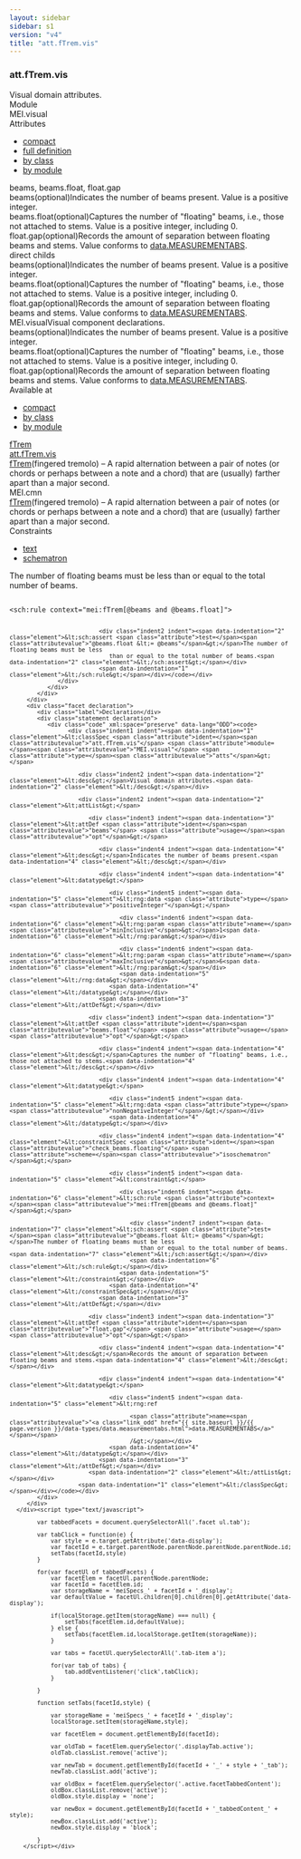 ```yaml
---
layout: sidebar
sidebar: s1
version: "v4"
title: "att.fTrem.vis"
---
```

<div class="specPage">
   <div class="attClassSpec">
      <h3 id="att.fTrem.vis">att.fTrem.vis</h3>
      <div class="specs">
         <div class="desc">Visual domain attributes.</div>
         <div class="facet module">
            <div class="label">Module</div>
            <div class="statement text">MEI.visual</div>
         </div>
         <div class="facet attributes" id="attributes">
            <div class="label">Attributes</div>
            <div class="statement classes list">
               <ul class="tab">
                  <li class="tab-item"><a data-display="compact" id="attributes_compact_tab" href="#attributes" class="displayTab active">compact</a></li>
                  <li class="tab-item"><a data-display="full" id="attributes_full_tab" href="#attributes" class="displayTab">full definition</a></li>
                  <li class="tab-item"><a data-display="class" id="attributes_class_tab" href="#attributes" class="displayTab">by class</a></li>
                  <li class="tab-item"><a data-display="module" id="attributes_module_tab" href="#attributes" class="displayTab">by module</a></li>
               </ul>
               <div id="attributes_tabbedContent_compact" class="facetTabbedContent compact active"><span class="ident attribute" title="Indicates the number of beams present.">beams</span>, <span class="ident attribute" title="Captures the number of &#34;floating&#34; beams, i.e., those not attached to stems.">beams.float</span>, <span class="ident attribute" title="Records the amount of separation between floating beams and stems.">float.gap</span></div>
               <div id="attributes_tabbedContent_full" class="facetTabbedContent full">
                  <div class="attributeDef def" data-module="MEI.visual"><span class="ident attribute" title="Indicates the number of beams present.">beams</span><span class="attributeUsage">(optional)</span><span class="attributeDesc desc">Indicates the number of beams present.</span><span class="attributeValues">
                        Value is a positive integer.
                        </span></div>
                  <div class="attributeDef def" data-module="MEI.visual"><span class="ident attribute" title="Captures the number of &#34;floating&#34; beams, i.e., those not attached to stems.">beams.float</span><span class="attributeUsage">(optional)</span><span class="attributeDesc desc">Captures the number of "floating" beams, i.e., those not attached to stems.</span><span class="attributeValues">
                        Value is a positive integer, including 0.
                        </span></div>
                  <div class="attributeDef def" data-module="MEI.visual"><span class="ident attribute" title="Records the amount of separation between floating beams and stems.">float.gap</span><span class="attributeUsage">(optional)</span><span class="attributeDesc desc">Records the amount of separation between floating beams and stems.</span><span class="attributeValues">
                        Value conforms to <a class="link_odd_classSpec" href="{{ site.baseurl }}/{{ page.version }}/data-types/data.measurementabs.html">data.MEASUREMENTABS</a>.
                        </span></div>
               </div>
               <div id="attributes_tabbedContent_class" class="facetTabbedContent class">
                  <div class="classBox direct" title="direct childs">
                     <div class="classHeading"><label class="classLabel">direct childs</label><span class="classDesc"></span></div>
                     <div class="classContent">
                        <div class="attributeDef def" data-module="MEI.visual"><span class="ident attribute" title="Indicates the number of beams present.">beams</span><span class="attributeUsage">(optional)</span><span class="attributeDesc desc">Indicates the number of beams present.</span><span class="attributeValues">
                              Value is a positive integer.
                              </span></div>
                        <div class="attributeDef def" data-module="MEI.visual"><span class="ident attribute" title="Captures the number of &#34;floating&#34; beams, i.e., those not attached to stems.">beams.float</span><span class="attributeUsage">(optional)</span><span class="attributeDesc desc">Captures the number of "floating" beams, i.e., those not attached to stems.</span><span class="attributeValues">
                              Value is a positive integer, including 0.
                              </span></div>
                        <div class="attributeDef def" data-module="MEI.visual"><span class="ident attribute" title="Records the amount of separation between floating beams and stems.">float.gap</span><span class="attributeUsage">(optional)</span><span class="attributeDesc desc">Records the amount of separation between floating beams and stems.</span><span class="attributeValues">
                              Value conforms to <a class="link_odd_classSpec" href="{{ site.baseurl }}/{{ page.version }}/data-types/data.measurementabs.html">data.MEASUREMENTABS</a>.
                              </span></div>
                     </div>
                  </div>
               </div>
               <div id="attributes_tabbedContent_module" class="facetTabbedContent module">
                  <div class="classBox" title="MEI.visual">
                     <div class="classHeading"><label class="classLabel">MEI.visual</label><span class="classDesc">Visual component declarations.</span></div>
                     <div class="classContent">
                        <div class="attributeDef def" data-module="MEI.visual"><span class="ident attribute" title="Indicates the number of beams present.">beams</span><span class="attributeUsage">(optional)</span><span class="attributeDesc desc">Indicates the number of beams present.</span><span class="attributeValues">
                              Value is a positive integer.
                              </span></div>
                        <div class="attributeDef def" data-module="MEI.visual"><span class="ident attribute" title="Captures the number of &#34;floating&#34; beams, i.e., those not attached to stems.">beams.float</span><span class="attributeUsage">(optional)</span><span class="attributeDesc desc">Captures the number of "floating" beams, i.e., those not attached to stems.</span><span class="attributeValues">
                              Value is a positive integer, including 0.
                              </span></div>
                        <div class="attributeDef def" data-module="MEI.visual"><span class="ident attribute" title="Records the amount of separation between floating beams and stems.">float.gap</span><span class="attributeUsage">(optional)</span><span class="attributeDesc desc">Records the amount of separation between floating beams and stems.</span><span class="attributeValues">
                              Value conforms to <a class="link_odd_classSpec" href="{{ site.baseurl }}/{{ page.version }}/data-types/data.measurementabs.html">data.MEASUREMENTABS</a>.
                              </span></div>
                     </div>
                  </div>
               </div>
            </div>
         </div>
         <div class="facet availableAt" id="availableAt">
            <div class="label">Available at</div>
            <div class="statement classes list">
               <ul class="tab">
                  <li class="tab-item"><a data-display="compact" id="availableAt_compact_tab" href="#availableAt" class="displayTab active">compact</a></li>
                  <li class="tab-item"><a data-display="class" id="availableAt_class_tab" href="#availableAt" class="displayTab">by class</a></li>
                  <li class="tab-item"><a data-display="module" id="availableAt_module_tab" href="#availableAt" class="displayTab">by module</a></li>
               </ul>
               <div id="availableAt_tabbedContent_compact" class="facetTabbedContent compact active"><span class="ident element" title="(fingered tremolo) – A rapid alternation between a pair of notes (or chords or perhaps between a note and a chord) that are (usually) farther apart than a major second."><a class="link_odd_elementSpec" href="{{ site.baseurl }}/{{ page.version }}/elements/ftrem.html">fTrem</a></span></div>
               <div id="availableAt_tabbedContent_class" class="facetTabbedContent class">
                  <div class="classBox" title="att.fTrem.vis">
                     <div class="classHeading"><label class="classLabel"><a class="classLink" href="{{ site.baseurl }}/{{ page.version }}/attribute-classes/att.ftrem.vis.html">att.fTrem.vis</a></label><span class="classDesc"></span></div>
                     <div class="classContent">
                        <div class="elementRef" data-module="MEI.cmn"><a class="link_odd_elementSpec" href="{{ site.baseurl }}/{{ page.version }}/elements/ftrem.html">fTrem</a><span class="elementDesc">(fingered tremolo) – A rapid alternation between a pair of notes (or chords or perhaps
                              between a note and a chord) that are (usually) farther apart than a major second.</span></div>
                     </div>
                  </div>
               </div>
               <div id="availableAt_tabbedContent_module" class="facetTabbedContent module">
                  <div class="classBox" title="MEI.cmn">
                     <div class="classHeading"><label class="classLabel">MEI.cmn</label><span class="classDesc"></span></div>
                     <div class="classContent">
                        <div class="elementRef" data-module="MEI.cmn"><a class="link_odd_elementSpec" href="{{ site.baseurl }}/{{ page.version }}/elements/ftrem.html">fTrem</a><span class="elementDesc">(fingered tremolo) – A rapid alternation between a pair of notes (or chords or perhaps
                              between a note and a chord) that are (usually) farther apart than a major second.</span></div>
                     </div>
                  </div>
               </div>
            </div>
         </div>
         <div class="facet constraints" id="constraints">
            <div class="label">Constraints</div>
            <div class="statement classes list">
               <ul class="tab">
                  <li class="tab-item"><a data-display="text" id="constraints_text_tab" href="#constraints" class="displayTab active">text</a></li>
                  <li class="tab-item"><a data-display="schematron" id="constraints_schematron_tab" href="#constraints" class="displayTab">schematron</a></li>
               </ul>
               <div id="constraints_tabbedContent_text" class="facetTabbedContent text active">
                  <div class="constraint">
                     <div class="schematronText">The number of floating beams must be less than or equal to the total number of beams.</div>
                  </div>
               </div>
               <div id="constraints_tabbedContent_schematron" class="facetTabbedContent schematron">
                  <div class="constraint">
                     <div class="code" xml:space="preserve" data-lang="Schematron"><code>
                           <div class="indent1 indent"><span data-indentation="1" class="element">&lt;sch:rule <span class="attribute">context=</span><span class="attributevalue">"mei:fTrem[@beams and @beams.float]"</span>&gt;</span>
                              
                              <div class="indent2 indent"><span data-indentation="2" class="element">&lt;sch:assert <span class="attribute">test=</span><span class="attributevalue">"@beams.float &lt;= @beams"</span>&gt;</span>The number of floating beams must be less
                                 than or equal to the total number of beams.<span data-indentation="2" class="element">&lt;/sch:assert&gt;</span></div>
                              <span data-indentation="1" class="element">&lt;/sch:rule&gt;</span></div></code></div>
                  </div>
               </div>
            </div>
         </div>
         <div class="facet declaration">
            <div class="label">Declaration</div>
            <div class="statement declaration">
               <div class="code" xml:space="preserve" data-lang="ODD"><code>
                     <div class="indent1 indent"><span data-indentation="1" class="element">&lt;classSpec <span class="attribute">ident=</span><span class="attributevalue">"att.fTrem.vis"</span> <span class="attribute">module=</span><span class="attributevalue">"MEI.visual"</span> <span class="attribute">type=</span><span class="attributevalue">"atts"</span>&gt;</span>
                        
                        <div class="indent2 indent"><span data-indentation="2" class="element">&lt;desc&gt;</span>Visual domain attributes.<span data-indentation="2" class="element">&lt;/desc&gt;</span></div>
                        
                        <div class="indent2 indent"><span data-indentation="2" class="element">&lt;attList&gt;</span>
                           
                           <div class="indent3 indent"><span data-indentation="3" class="element">&lt;attDef <span class="attribute">ident=</span><span class="attributevalue">"beams"</span> <span class="attribute">usage=</span><span class="attributevalue">"opt"</span>&gt;</span>
                              
                              <div class="indent4 indent"><span data-indentation="4" class="element">&lt;desc&gt;</span>Indicates the number of beams present.<span data-indentation="4" class="element">&lt;/desc&gt;</span></div>
                              
                              <div class="indent4 indent"><span data-indentation="4" class="element">&lt;datatype&gt;</span>
                                 
                                 <div class="indent5 indent"><span data-indentation="5" class="element">&lt;rng:data <span class="attribute">type=</span><span class="attributevalue">"positiveInteger"</span>&gt;</span>
                                    
                                    <div class="indent6 indent"><span data-indentation="6" class="element">&lt;rng:param <span class="attribute">name=</span><span class="attributevalue">"minInclusive"</span>&gt;</span>1<span data-indentation="6" class="element">&lt;/rng:param&gt;</span></div>
                                    
                                    <div class="indent6 indent"><span data-indentation="6" class="element">&lt;rng:param <span class="attribute">name=</span><span class="attributevalue">"maxInclusive"</span>&gt;</span>6<span data-indentation="6" class="element">&lt;/rng:param&gt;</span></div>
                                    <span data-indentation="5" class="element">&lt;/rng:data&gt;</span></div>
                                 <span data-indentation="4" class="element">&lt;/datatype&gt;</span></div>
                              <span data-indentation="3" class="element">&lt;/attDef&gt;</span></div>
                           
                           <div class="indent3 indent"><span data-indentation="3" class="element">&lt;attDef <span class="attribute">ident=</span><span class="attributevalue">"beams.float"</span> <span class="attribute">usage=</span><span class="attributevalue">"opt"</span>&gt;</span>
                              
                              <div class="indent4 indent"><span data-indentation="4" class="element">&lt;desc&gt;</span>Captures the number of "floating" beams, i.e., those not attached to stems.<span data-indentation="4" class="element">&lt;/desc&gt;</span></div>
                              
                              <div class="indent4 indent"><span data-indentation="4" class="element">&lt;datatype&gt;</span>
                                 
                                 <div class="indent5 indent"><span data-indentation="5" class="element">&lt;rng:data <span class="attribute">type=</span><span class="attributevalue">"nonNegativeInteger"</span>/&gt;</span></div>
                                 <span data-indentation="4" class="element">&lt;/datatype&gt;</span></div>
                              
                              <div class="indent4 indent"><span data-indentation="4" class="element">&lt;constraintSpec <span class="attribute">ident=</span><span class="attributevalue">"check_beams.floating"</span> <span class="attribute">scheme=</span><span class="attributevalue">"isoschematron"</span>&gt;</span>
                                 
                                 <div class="indent5 indent"><span data-indentation="5" class="element">&lt;constraint&gt;</span>
                                    
                                    <div class="indent6 indent"><span data-indentation="6" class="element">&lt;sch:rule <span class="attribute">context=</span><span class="attributevalue">"mei:fTrem[@beams and @beams.float]"</span>&gt;</span>
                                       
                                       <div class="indent7 indent"><span data-indentation="7" class="element">&lt;sch:assert <span class="attribute">test=</span><span class="attributevalue">"@beams.float &lt;= @beams"</span>&gt;</span>The number of floating beams must be less
                                          than or equal to the total number of beams.<span data-indentation="7" class="element">&lt;/sch:assert&gt;</span></div>
                                       <span data-indentation="6" class="element">&lt;/sch:rule&gt;</span></div>
                                    <span data-indentation="5" class="element">&lt;/constraint&gt;</span></div>
                                 <span data-indentation="4" class="element">&lt;/constraintSpec&gt;</span></div>
                              <span data-indentation="3" class="element">&lt;/attDef&gt;</span></div>
                           
                           <div class="indent3 indent"><span data-indentation="3" class="element">&lt;attDef <span class="attribute">ident=</span><span class="attributevalue">"float.gap"</span> <span class="attribute">usage=</span><span class="attributevalue">"opt"</span>&gt;</span>
                              
                              <div class="indent4 indent"><span data-indentation="4" class="element">&lt;desc&gt;</span>Records the amount of separation between floating beams and stems.<span data-indentation="4" class="element">&lt;/desc&gt;</span></div>
                              
                              <div class="indent4 indent"><span data-indentation="4" class="element">&lt;datatype&gt;</span>
                                 
                                 <div class="indent5 indent"><span data-indentation="5" class="element">&lt;rng:ref
                                       
                                       <span class="attribute">name=<span class="attributevalue">"<a class="link_odd" href="{{ site.baseurl }}/{{ page.version }}/data-types/data.measurementabs.html">data.MEASUREMENTABS</a>"</span></span>
                                       /&gt;</span></div>
                                 <span data-indentation="4" class="element">&lt;/datatype&gt;</span></div>
                              <span data-indentation="3" class="element">&lt;/attDef&gt;</span></div>
                           <span data-indentation="2" class="element">&lt;/attList&gt;</span></div>
                        <span data-indentation="1" class="element">&lt;/classSpec&gt;</span></div></code></div>
            </div>
         </div>
      </div><script type="text/javascript">
            
            var tabbedFacets = document.querySelectorAll('.facet ul.tab');
            
            var tabClick = function(e) {
                var style = e.target.getAttribute('data-display');
                var facetId = e.target.parentNode.parentNode.parentNode.parentNode.id;
                setTabs(facetId,style)
            }
            
            for(var facetUl of tabbedFacets) {
                var facetElem = facetUl.parentNode.parentNode;
                var facetId = facetElem.id;
                var storageName = 'meiSpecs_' + facetId + '_display';
                var defaultValue = facetUl.children[0].children[0].getAttribute('data-display');
                
                if(localStorage.getItem(storageName) === null) {
                    setTabs(facetElem.id,defaultValue);
                } else {
                    setTabs(facetElem.id,localStorage.getItem(storageName));
                }
                
                var tabs = facetUl.querySelectorAll('.tab-item a');
                
                for(var tab of tabs) {
                    tab.addEventListener('click',tabClick);
                }
                
            }
            
            function setTabs(facetId,style) {
                
                var storageName = 'meiSpecs_' + facetId + '_display';
                localStorage.setItem(storageName,style);
                
                var facetElem = document.getElementById(facetId);
                
                var oldTab = facetElem.querySelector('.displayTab.active');
                oldTab.classList.remove('active');
                
                var newTab = document.getElementById(facetId + '_' + style + '_tab');
                newTab.classList.add('active');
                
                var oldBox = facetElem.querySelector('.active.facetTabbedContent');
                oldBox.classList.remove('active');
                oldBox.style.display = 'none';
                
                var newBox = document.getElementById(facetId + '_tabbedContent_' + style);
                newBox.classList.add('active');
                newBox.style.display = 'block';
                
            }
        </script></div>
</div>